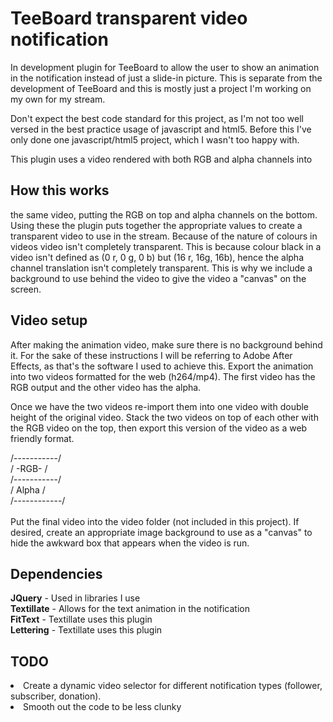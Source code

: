 <h1>TeeBoard transparent video notification</h1>
In development plugin for TeeBoard to allow the user to show an animation in the
 notification instead of just a slide-in picture. This is separate from the
 development of TeeBoard and this is mostly just a project I'm working on my
 own for my stream.
 
Don't expect the best code standard for this project, as I'm not too well versed
 in the best practice usage of javascript and html5. Before this I've only done 
 one javascript/html5 project, which I wasn't too happy with. 

This plugin uses a video rendered with both RGB and alpha channels into
<h2>How this works</h2>
 the same video, putting the RGB on top and alpha channels on the bottom.
 Using these the plugin puts together the appropriate values to create a
 transparent video to use in the stream. Because of the nature of colours
 in videos video isn't completely transparent. This is because colour black
 in a video isn't defined as (0 r, 0 g, 0 b) but (16 r, 16g, 16b), hence
 the alpha channel translation isn't completely transparent. This is why
 we include a background to use behind the video to give the video a
 "canvas" on the screen. 

<h2>Video setup</h2>
After making the animation video, make sure there is no background behind
 it. For the sake of these instructions I will be referring to Adobe After
 Effects, as that's the software I used to achieve this. Export the
 animation into two videos formatted for the web (h264/mp4). The first
 video has the RGB output and the other video has the alpha.

Once we have the two videos re-import them into one video with double
 height of the original video. Stack the two videos on top of each
 other with the RGB video on the top, then export this version of the
 video as a web friendly format.

/-----------/</br>
/ -RGB- /</br>
/-----------/</br>
/ Alpha /</br>
/------------/</br>
</br>
Put the final video into the video folder (not included in this project).
 If desired, create an appropriate image background to use as a "canvas"
 to hide the awkward box that appears when the video is run. 

<h2>Dependencies</h2>
<b>JQuery</b> - Used in libraries I use</br>
<b>Textillate</b> - Allows for the text animation in the notification</br>
<b>FitText</b> - Textillate uses this plugin</br>
<b>Lettering</b> - Textillate uses this plugin</br>

<h2>TODO</h2>
<li>Create a dynamic video selector for different notification types (follower, subscriber, donation).</li>
<li>Smooth out the code to be less clunky</li>